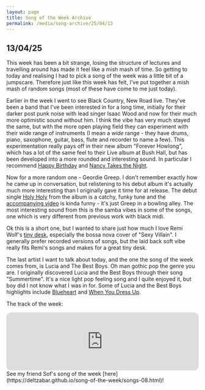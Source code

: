 ```yaml
---
layout: page
title: Song of the Week Archive
permalink: /media/song-archive/25/04/13
---
```


## 13/04/25

This week has been a bit strange, losing the structure of lectures and travelling around has made it feel like a mish mash of time. So getting to today and realising I had to pick a song of the week was a little bit of a jumpscare. Therefore just like this week has felt, I've put together a mish mash of random songs (most of these have come to me just today).

Earlier in the week I went to see Black Country, New Road live. They've been a band that I've been interested in for a long time, initially for their darker post punk noise with lead singer Isaac Wood and now for their much more optimistic sound without him. I think the vibe has very much stayed the same, but with the more open playing field they can experiment with their wide range of instruments (I mean a *wide* range - they have drums, piano, saxophone, guitar, bass, flute and recorder to name a few). This experimentation really pays off in their new album "Forever Howlong", which has a lot of the same feel to their Live album at Bush Hall, but has been developed into a more rounded and interesting sound. In particular I recommend [Happy Birthday](https://open.spotify.com/track/56Vk4WrIrTr3Jg7hReNZVb?si=2fb19dcee5c34b21) and [Nancy Takes the Night](https://open.spotify.com/track/3vtceW4EYrv3enjfz7MTff?si=a7471c6b80ee4915).

Now for a more random one - Geordie Greep. I don't remember exactly how he came up in conversation, but relistening to his debut album it's actually much more interesting than I originally gave it time for at release. The debut single [Holy Holy](https://open.spotify.com/track/4AiTTqrljm1r8zKr68cxPk?si=68a9e78ce83c4a32) from the album is a catchy, funky tune and the [accompanying video](https://youtu.be/A4EU_0vFzuU?si=teZ3yQUvFHuNKEre) is kinda funny - it's just Greep in a bowling alley. The most interesting sound from this is the samba vibes in some of the songs, one which is very different from previous work with black midi.

Ok this is a short one, but I wanted to share just how much I love Remi Wolf's [tiny desk](https://youtu.be/X_myO7_7KKk?si=EJ1QQJT6K8vabsYJ), especially the bossa nova cover of "Sexy Villain". I generally prefer recorded versions of songs, but the laid back soft vibe really fits Remi's songs and makes for a great tiny desk.

The last artist I want to talk about today, and the one the song of the week comes from, is Lucia and The Best Boys. Oh man gothic pop the genre you are. I originally discovered Lucia and the Best Boys through their song "Summertime". It's a nice light pop feeling song and I quite enjoyed it, but boy did I not know what I was in for. Some of Lucia and the Best Boys highlights include [Blueheart](https://open.spotify.com/track/2tYefVtZYM82eB4pdFtxmR?si=51337cda1c584c90) and [When You Dress Up](https://open.spotify.com/track/1dy0yjSUuYOqirPLWm2sXy?si=e1e9432f5c7244e2).

The track of the week:

<iframe style="border-radius:12px" src="https://open.spotify.com/embed/track/4L4RGrbgXsRzrqrAtnj7Dg?utm_source=generator" width="100%" height="152" frameBorder="0" allowfullscreen="" allow="autoplay; clipboard-write; encrypted-media; fullscreen; picture-in-picture" loading="lazy"></iframe>

<br>
See my friend Sof's song of the week [here](https://deltzabar.github.io/song-of-the-week/songs-08.html)!
